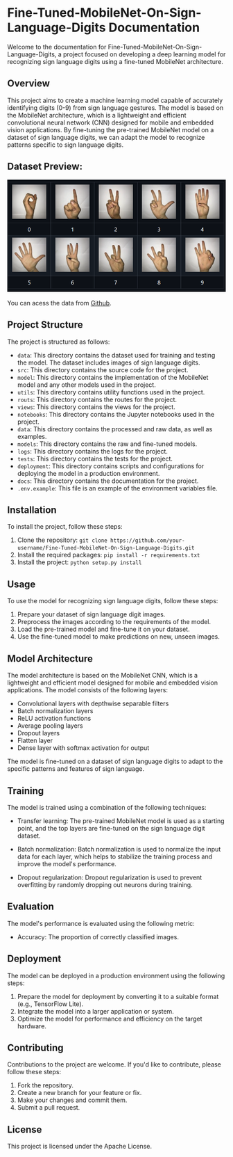 # Fine-Tuned-MobileNet-On-Sign-Language-Digits Documentation

Welcome to the documentation for Fine-Tuned-MobileNet-On-Sign-Language-Digits, a project focused on developing a deep learning model for recognizing sign language digits using a fine-tuned MobileNet architecture.

## Overview

This project aims to create a machine learning model capable of accurately identifying digits (0-9) from sign language gestures. The model is based on the MobileNet architecture, which is a lightweight and efficient convolutional neural network (CNN) designed for mobile and embedded vision applications. By fine-tuning the pre-trained MobileNet model on a dataset of sign language digits, we can adapt the model to recognize patterns specific to sign language digits.

## Dataset Preview:
![alt text](docs/image.png)

You can acess the data from [Github](https://github.com/ardamavi/Sign-Language-Digits-Dataset).

## Project Structure

The project is structured as follows:

* `data`: This directory contains the dataset used for training and testing the model. The dataset includes images of sign language digits.
* `src`: This directory contains the source code for the project.
* `model`: This directory contains the implementation of the MobileNet model and any other models used in the project.
* `utils`: This directory contains utility functions used in the project.
* `routs`: This directory contains the routes for the project.
* `views`: This directory contains the views for the project.
* `notebooks`: This directory contains the Jupyter notebooks used in the project.
* `data`: This directory contains the processed and raw data, as well as examples.
* `models`: This directory contains the raw and fine-tuned models.
* `logs`: This directory contains the logs for the project.
* `tests`: This directory contains the tests for the project.
* `deployment`: This directory contains scripts and configurations for deploying the model in a production environment.
* `docs`: This directory contains the documentation for the project.
* `.env.example`: This file is an example of the environment variables file.

## Installation

To install the project, follow these steps:

1. Clone the repository: `git clone https://github.com/your-username/Fine-Tuned-MobileNet-On-Sign-Language-Digits.git`
2. Install the required packages: `pip install -r requirements.txt`
3. Install the project: `python setup.py install`

## Usage

To use the model for recognizing sign language digits, follow these steps:

1. Prepare your dataset of sign language digit images.
2. Preprocess the images according to the requirements of the model.
3. Load the pre-trained model and fine-tune it on your dataset.
4. Use the fine-tuned model to make predictions on new, unseen images.

## Model Architecture

The model architecture is based on the MobileNet CNN, which is a lightweight and efficient model designed for mobile and embedded vision applications. The model consists of the following layers:

* Convolutional layers with depthwise separable filters
* Batch normalization layers
* ReLU activation functions
* Average pooling layers
* Dropout layers
* Flatten layer
* Dense layer with softmax activation for output

The model is fine-tuned on a dataset of sign language digits to adapt to the specific patterns and features of sign language.

## Training

The model is trained using a combination of the following techniques:

* Transfer learning: The pre-trained MobileNet model is used as a starting point, and the top layers are fine-tuned on the sign language digit dataset.

* Batch normalization: Batch normalization is used to normalize the input data for each layer, which helps to stabilize the training process and improve the model's performance.
* Dropout regularization: Dropout regularization is used to prevent overfitting by randomly dropping out neurons during training.

## Evaluation

The model's performance is evaluated using the following metric:

* Accuracy: The proportion of correctly classified images.

## Deployment

The model can be deployed in a production environment using the following steps:

1. Prepare the model for deployment by converting it to a suitable format (e.g., TensorFlow Lite).
2. Integrate the model into a larger application or system.
3. Optimize the model for performance and efficiency on the target hardware.

## Contributing

Contributions to the project are welcome. If you'd like to contribute, please follow these steps:

1. Fork the repository.
2. Create a new branch for your feature or fix.
3. Make your changes and commit them.
4. Submit a pull request.

## License

This project is licensed under the Apache License.
